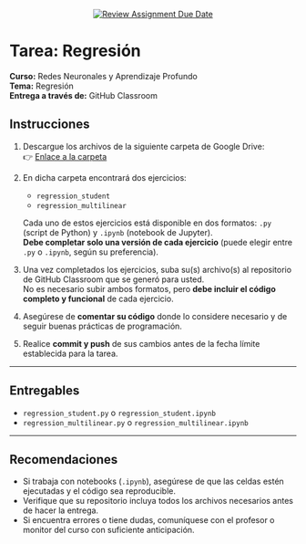 <p align="center">
  <a href="https://classroom.github.com/a/XdJZngj4">
    <img src="https://classroom.github.com/assets/deadline-readme-button-22041afd0340ce965d47ae6ef1cefeee28c7c493a6346c4f15d667ab976d596c.svg" alt="Review Assignment Due Date">
  </a>
</p>


# Tarea: Regresión

**Curso:** Redes Neuronales y Aprendizaje Profundo  
**Tema:** Regresión  
**Entrega a través de:** GitHub Classroom

## Instrucciones

1. Descargue los archivos de la siguiente carpeta de Google Drive:  
   👉 [Enlace a la carpeta](https://drive.google.com/drive/u/1/folders/1MsmPfC-qYRgBxazFonp2d8NzD0onNsjn)

2. En dicha carpeta encontrará dos ejercicios:
   - `regression_student`
   - `regression_multilinear`

   Cada uno de estos ejercicios está disponible en dos formatos: `.py` (script de Python) y `.ipynb` (notebook de Jupyter).  
   **Debe completar solo una versión de cada ejercicio** (puede elegir entre `.py` o `.ipynb`, según su preferencia).

3. Una vez completados los ejercicios, suba su(s) archivo(s) al repositorio de GitHub Classroom que se generó para usted.  
   No es necesario subir ambos formatos, pero **debe incluir el código completo y funcional** de cada ejercicio.

4. Asegúrese de **comentar su código** donde lo considere necesario y de seguir buenas prácticas de programación.

5. Realice **commit y push** de sus cambios antes de la fecha límite establecida para la tarea.

---

## Entregables

- `regression_student.py` o `regression_student.ipynb`  
- `regression_multilinear.py` o `regression_multilinear.ipynb`

---

## Recomendaciones

- Si trabaja con notebooks (`.ipynb`), asegúrese de que las celdas estén ejecutadas y el código sea reproducible.
- Verifique que su repositorio incluya todos los archivos necesarios antes de hacer la entrega.
- Si encuentra errores o tiene dudas, comuníquese con el profesor o monitor del curso con suficiente anticipación.
